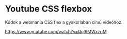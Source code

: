 # Youtube CSS flexbox

Kódok a webmania CSS flex a gyakorlaban című videóhoz.

https://www.youtube.com/watch?v=Qql6MWxzriM
